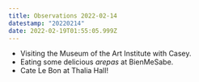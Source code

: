 ```yaml
---
title: Observations 2022-02-14
datestamp: "20220214"
date: 2022-02-19T01:55:05.999Z
---
```

- Visiting the Museum of the Art Institute with Casey.
- Eating some delicious *arepas* at BienMeSabe.
- Cate Le Bon at Thalia Hall!